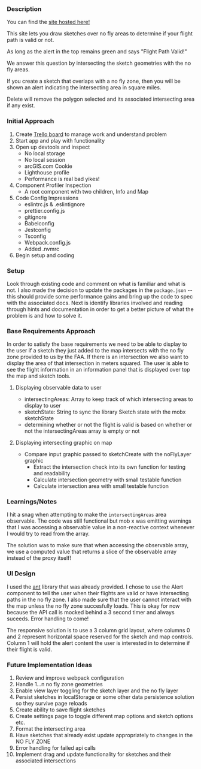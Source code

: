 ### Description

You can find the [site hosted here!](https://hyjeko.github.io/build/)

This site lets you draw sketches over no fly areas to determine if your flight path is valid or not.

As long as the alert in the top remains green and says "Flight Path Valid!"

We answer this question by intersecting the sketch geometries with the no fly areas.

If you create a sketch that overlaps with a no fly zone, then you will be shown an alert indicating the intersecting area in square miles.

Delete will remove the polygon selected and its associated intersecting area if any exist.

### Initial Approach

1. Create [Trello board](https://trello.com/b/xif1cI8h/airspace-link-coding-challenge) to manage work and understand problem
2. Start app and play with functionality
3. Open up devtools and inspect
   - No local storage
   - No local session
   - arcGIS.com Cookie
   - Lighthouse profile
   - Performance is real bad yikes!
4. Component Profiler Inspection
   - A root component with two children, Info and Map
5. Code Config Impressions
   - eslintrc.js & .eslintignore
   - prettier.config.js
   - gitignore
   - Babelconfig
   - Jestconfig
   - Tsconfig
   - Webpack.config.js
   - Added .nvmrc
6. Begin setup and coding

### Setup

Look through existing code and comment on what is familiar and what is not. I also made the decision to update the packages in the `package.json` -- this should provide some performance gains and bring up the code to spec with the associated docs. Next is identify libraries involved and reading through hints and documentation in order to get a better picture of what the problem is and how to solve it.

### Base Requirements Approach

In order to satisfy the base requirements we need to be able to display to the user if a sketch they just added to the map intersects with the no fly zone provided to us by the FAA. If there is an intersection we also want to display the area of that intersection in meters squared. The user is able to see the flight information in an information panel that is displayed over top the map and sketch tools.

1. Displaying observable data to user

   - intersectingAreas: Array to keep track of which intersecting areas to display to user
   - sketchState: String to sync the library Sketch state with the mobx sketchState
   - determining whether or not the flight is valid is based on whether or not the intersectingAreas array is empty or not

2. Displaying intersecting graphic on map
   - Compare input graphic passed to sketchCreate with the noFlyLayer graphic
     - Extract the intersection check into its own function for testing and readability
     - Calculate intersection geometry with small testable function
     - Calculate intersection area with small testable function

### Learnings/Notes

I hit a snag when attempting to make the `intersectingAreas` area observable. The code was still functional but mob x was emitting warnings that I was accessing a observable value in a non-reactive context whenever I would try to read from the array.

The solution was to make sure that when accessing the observable array, we use a computed value that returns a slice of the observable array instead of the proxy itself!

### UI Design

I used the [ant](https://ant.design/components/overview/) library that was already provided. I chose to use the Alert component to tell the user when their flights are valid or have intersecting paths in the no fly zone. I also made sure that the user cannot interact with the map unless the no fly zone succesfully loads. This is okay for now because the API call is mocked behind a 3 second timer and always suceeds. Error handling to come!

The responsive solution is to use a 3 column grid layout, where columns 0 and 2 represent horizontal space reserved for the sketch and map controls. Column 1 will hold the alert content the user is interested in to determine if their flight is valid.

### Future Implementation Ideas

1. Review and improve webpack configuration
2. Handle 1...n no fly zone geometries
3. Enable view layer toggling for the sketch layer and the no fly layer
4. Persist sketches in localStorage or some other data persistence solution so they survive page reloads
5. Create ability to save flight sketches
6. Create settings page to toggle different map options and sketch options etc.
7. Format the intersecting area
8. Have sketches that already exist update appropriately to changes in the NO FLY ZONE
9. Error handling for failed api calls
10. Implement drag and update functionality for sketches and their associated intersections
